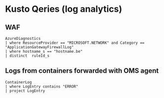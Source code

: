 # Kusto Qeries (log analytics)

## WAF
```
AzureDiagnostics
| where ResourceProvider == "MICROSOFT.NETWORK" and Category == "ApplicationGatewayFirewallLog"
| where hostname_s == "hostname.be"
| distinct  ruleId_s
```

## Logs from containers forwarded with OMS agent
```
ContainerLog
| where LogEntry contains "ERROR"
| project LogEntry
```
